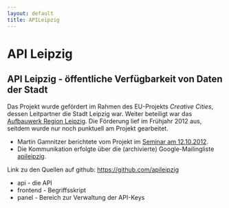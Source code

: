 ```yaml
---
layout: default
title: APILeipzig
---
```


# API Leipzig

<h2>API Leipzig - öffentliche Verfügbarkeit von Daten der Stadt</h2>

Das Projekt wurde gefördert im Rahmen des EU-Projekts <em>Creative
Cities</em>, dessen Leitpartner die Stadt Leipzig war. Weiter beteiligt war
das <a href="http://www.aufbauwerk-leipzig.com">Aufbauwerk Region Leipzig</a>.
Die Förderung lief im Frühjahr 2012 aus, seitdem wurde nur noch punktuell am
Projekt gearbeitet.

<ul>
  <li>Martin Gamnitzer berichtete vom Projekt im
    <a href="http://leipzig-netz.de/index.php/LD.LOD.2012-10-12">Seminar am
      12.10.2012</a>.</li>
  <li>Die Kommunikation erfolgte über die (archivierte) Google-Mailingliste
    <a href="https://groups.google.com/forum/#!forum/apileipzig">apileipzig</a>.
  </li>
</ul>
Link zu den Quellen auf github:
<a href="https://github.com/apileipzig">https://github.com/apileipzig</a>
<ul>
  <li>api - die API</li>
  <li>frontend - Begriffsskript</li>
  <li>panel - Bereich zur Verwaltung der API-Keys</li>
</ul>

